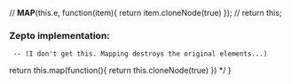 //  __MAP__(this.e, function(item){ return item.cloneNode(true) });
//  return this;


### Zepto implementation:
     -- (I don't get this. Mapping destroys the original elements...)
  return this.map(function(){ return this.cloneNode(true) })
  */
}

